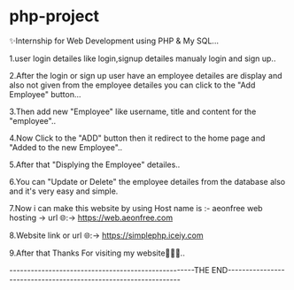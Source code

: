 # php-project
✨Internship for Web Development using PHP &amp; My SQL...

1.user login detailes like login,signup detailes manualy login and sign up..

2.After the login or sign up user have an employee detailes are display and also not given from the employee detailes you can click to the "Add Employee" button...

3.Then add new "Employee" like username, title and content for the  "employee"..

4.Now Click to the "ADD" button then it redirect to the home page and "Added to the new Employee"..

5.After that "Displying the Employee" detailes..

6.You can "Update or Delete" the employee detailes from the database also and it's very easy and simple.

7.Now i can make this website by using Host name is :- aeonfree web hosting 
-> url 🌐:-> https://web.aeonfree.com

8.Website link or url 🌐:-> https://simplephp.iceiy.com

9.After that Thanks For visiting my website🙏🙏🙏..

----------------------------------------------------THE  END----------------------------------------------------------------

